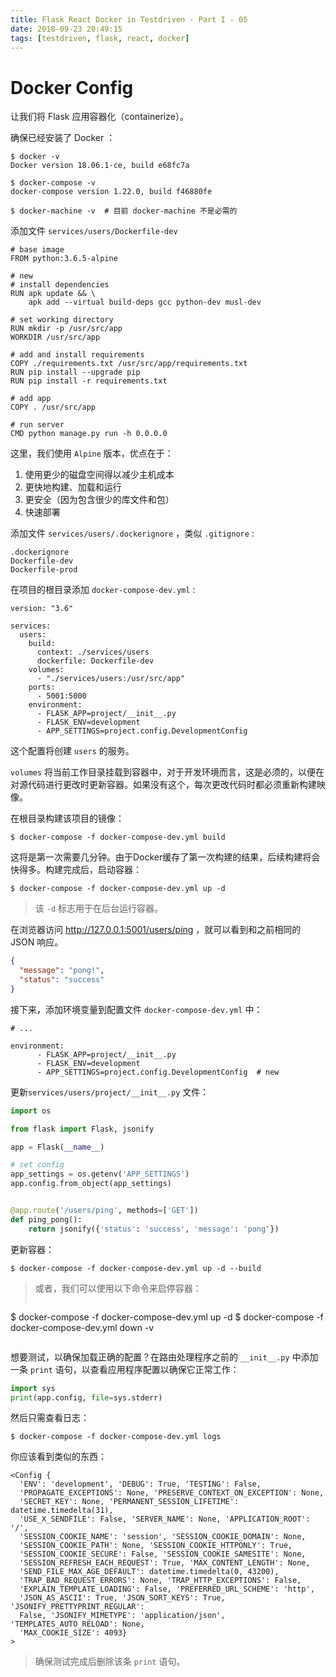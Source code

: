 ```yaml
---
title: Flask React Docker in Testdriven - Part I - 05
date: 2018-09-23 20:49:15
tags: [testdriven, flask, react, docker]
---
```


# Docker Config

让我们将 Flask 应用容器化（containerize）。

确保已经安装了 Docker ：
```
$ docker -v
Docker version 18.06.1-ce, build e68fc7a

$ docker-compose -v
docker-compose version 1.22.0, build f46880fe

$ docker-machine -v  # 目前 docker-machine 不是必需的
```

<!-- more -->

添加文件 `services/users/Dockerfile-dev`
```
# base image
FROM python:3.6.5-alpine

# new
# install dependencies
RUN apk update && \
    apk add --virtual build-deps gcc python-dev musl-dev

# set working directory
RUN mkdir -p /usr/src/app
WORKDIR /usr/src/app

# add and install requirements
COPY ./requirements.txt /usr/src/app/requirements.txt
RUN pip install --upgrade pip
RUN pip install -r requirements.txt

# add app
COPY . /usr/src/app

# run server
CMD python manage.py run -h 0.0.0.0
```

这里，我们使用 `Alpine` 版本，优点在于：
1. 使用更少的磁盘空间得以减少主机成本
1. 更快地构建、加载和运行
1. 更安全（因为包含很少的库文件和包）
1. 快速部署


添加文件 `services/users/.dockerignore` ，类似 `.gitignore` :
```
.dockerignore
Dockerfile-dev
Dockerfile-prod
```

在项目的根目录添加 `docker-compose-dev.yml` :
```
version: "3.6"

services:
  users:
    build:
      context: ./services/users
      dockerfile: Dockerfile-dev
    volumes:
      - "./services/users:/usr/src/app"
    ports:
      - 5001:5000
    environment:
      - FLASK_APP=project/__init__.py
      - FLASK_ENV=development
      - APP_SETTINGS=project.config.DevelopmentConfig 
```
这个配置将创建 `users` 的服务。

`volumes` 将当前工作目录挂载到容器中，对于开发环境而言，这是必须的，以便在对源代码进行更改时更新容器。如果没有这个，每次更改代码时都必须重新构建映像。

在根目录构建该项目的镜像：
```
$ docker-compose -f docker-compose-dev.yml build
```


这将是第一次需要几分钟。由于Docker缓存了第一次构建的结果，后续构建将会快得多。构建完成后，启动容器：
```
$ docker-compose -f docker-compose-dev.yml up -d
```

> 该 `-d` 标志用于在后台运行容器。

在浏览器访问 http://127.0.0.1:5001/users/ping ，就可以看到和之前相同的 JSON 响应。
```json
{
  "message": "pong!",
  "status": "success"
}
```

接下来，添加环境变量到配置文件 `docker-compose-dev.yml` 中：
```
# ...

environment:
      - FLASK_APP=project/__init__.py
      - FLASK_ENV=development
      - APP_SETTINGS=project.config.DevelopmentConfig  # new
```

更新`services/users/project/__init__.py` 文件：
```python
import os

from flask import Flask, jsonify

app = Flask(__name__)

# set config
app_settings = os.getenv('APP_SETTINGS')
app.config.from_object(app_settings)


@app.route('/users/ping', methods=['GET'])
def ping_pong():
    return jsonify({'status': 'success', 'message': 'pong'})
```

更新容器：
```
$ docker-compose -f docker-compose-dev.yml up -d --build
```
> 或者，我们可以使用以下命令来启停容器：
> ```
$ docker-compose -f docker-compose-dev.yml up -d
$ docker-compose -f docker-compose-dev.yml down -v
> ```

想要测试，以确保加载正确的配置？在路由处理程序之前的 `__init__.py` 中添加一条 `print` 语句，以查看应用程序配置以确保它正常工作：
```python
import sys
print(app.config, file=sys.stderr)
```


然后只需查看日志：
```
$ docker-compose -f docker-compose-dev.yml logs
```


你应该看到类似的东西：
```
<Config {
  'ENV': 'development', 'DEBUG': True, 'TESTING': False,
  'PROPAGATE_EXCEPTIONS': None, 'PRESERVE_CONTEXT_ON_EXCEPTION': None,
  'SECRET_KEY': None, 'PERMANENT_SESSION_LIFETIME': datetime.timedelta(31),
  'USE_X_SENDFILE': False, 'SERVER_NAME': None, 'APPLICATION_ROOT': '/',
  'SESSION_COOKIE_NAME': 'session', 'SESSION_COOKIE_DOMAIN': None,
  'SESSION_COOKIE_PATH': None, 'SESSION_COOKIE_HTTPONLY': True,
  'SESSION_COOKIE_SECURE': False, 'SESSION_COOKIE_SAMESITE': None,
  'SESSION_REFRESH_EACH_REQUEST': True, 'MAX_CONTENT_LENGTH': None,
  'SEND_FILE_MAX_AGE_DEFAULT': datetime.timedelta(0, 43200),
  'TRAP_BAD_REQUEST_ERRORS': None, 'TRAP_HTTP_EXCEPTIONS': False,
  'EXPLAIN_TEMPLATE_LOADING': False, 'PREFERRED_URL_SCHEME': 'http',
  'JSON_AS_ASCII': True, 'JSON_SORT_KEYS': True, 'JSONIFY_PRETTYPRINT_REGULAR':
  False, 'JSONIFY_MIMETYPE': 'application/json', 'TEMPLATES_AUTO_RELOAD': None,
  'MAX_COOKIE_SIZE': 4093}
>
```

> 确保测试完成后删除该条 `print` 语句。
